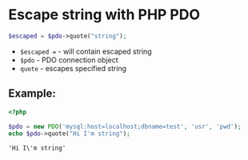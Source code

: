 # Escape string with PHP PDO

```php
$escaped = $pdo->quote("string");
```

- `$escaped =` - will contain escaped string
- `$pdo` - PDO connection object
- `quote` - escapes specified string

## Example: 
```php
<?php

$pdo = new PDO('mysql:host=localhost;dbname=test', 'usr', 'pwd');
echo $pdo->quote("Hi I'm string");
```
```
'Hi I\'m string'
```

